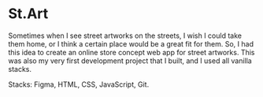 # St.Art

Sometimes when I see street artworks on the streets, I wish I could take them home, or I think a certain place would be a great fit for them. So, I had this idea to create an online store concept web app for street artworks. This was also my very first development project that I built, and I used all vanilla stacks.

Stacks: Figma, HTML, CSS, JavaScript, Git.


